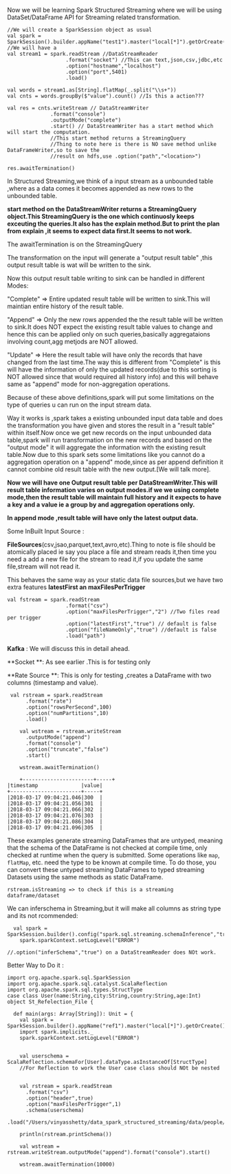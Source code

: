 Now we will be learning Spark Structured Streaming where we will be using DataSet/DataFrame API for Streaming related transformation.

```
//We will create a SparkSession object as usual
val spark = SparkSession().builder.appName("test1").master("local[*]").getOrCreate()
//We will have a 
val stream1 = spark.readStream //DataStreamReader
                   .format("socket") //This can text,json,csv,jdbc,etc
                   .option("hostname","localhost")
                   .option("port",5401)
                   .load()

val words = stream1.as[String].flatMap(_.split("\\s+"))
val cnts = words.groupBy($"value").count() //Is this a action???

val res = cnts.writeStream // DataStreamWriter
              .format("console")
              .outputMode("complete")
              .start() // DataStreamWriter has a start method which will start the computation.
              //This start method returns a StreamingQuery
              //Thing to note here is there is NO save method unlike DataFrameWriter,so to save the 
              //result on hdfs,use .option("path","<location>")

res.awaitTermination()
```

In Structured Streaming,we think of a input stream as a unbounded table ,where as a data comes it becomes appended as new rows to the unbounded table.

**start method on the DataStreamWriter returns a StreamingQuery object.This StreamingQuery is the one which continuosly keeps exceuting the queries.It also has the explain method.But to print the plan from explain ,it seems to expect data first.It seems to not work.**

The awaitTermination is on the StreamingQuery

The transformation on the input will generate a "output result table" ,this output result table is wat will be written to the sink.

Now this output result table writing to sink can be handled in different Modes:

"Complete" =&gt; Entire updated result table will be written to sink.This will maintian entire history of the result table.

"Append" =&gt; Only the new rows appended the the result table will be written to sink.It does NOT expect the existing result table values to change and hence this can be applied only on such queries,basically aggregataions involving count,agg metjods are NOT allowed.

"Update" =&gt; Here the result table will have only the records that have changed from the last time.The way this is different from "Complete" is this will have the information of only the updated records\(due to this sorting is NOT allowed since that would required all history info\) and this will behave same as "append" mode for non-aggregation operations.

Because of these above definitions,spark will put some limitations on the type of queries u can run on the input stream data.

Way it works is ,spark takes a existing unbounded input data table and does the transformation you have given and stores the result in a "result table" within itself.Now once we get new records on the input unbounded data table,spark will run transformation on the new records and based on the "output mode" it will aggregate the information with the existing result table.Now due to this spark sets some limitations like you cannot do a aggregation operation on a "append" mode,since as per append definition it cannot combine old result table with the new output.\[We will talk more\].

**Now we will have one Output result table per DataStreamWriter.This will result table information varies on output modes.if we we using complete mode,then the result table will maintain full history and it expects to have a key and a value ie a group by and aggregation operations only.**

**In append mode ,result table will have only the latest output data.**

Some InBuilt Input Source :

**FileSources**\(csv,jsao,parquet,text,avro,etc\).Thing to note is file should be atomically placed ie say you place a file and stream reads it,then time you need a add a new file for the stream to read it,if you update the same file,stream will not read it.

This behaves the same way as your static data file sources,but we have two extra features **latestFirst an maxFilesPerTrigger**

```
val fstream = spark.readStream
                   .format("csv")
                   .option("maxFilesPerTrigger","2") //Two files read per trigger
                   .option("latestFirst","true") // default is false
                   .option("fileNameOnly","true") //default is false
                   .load("path")
```

**Kafka** : We will discuss this in detail ahead.

**Socket **: As see earlier .This is for testing only

**Rate Source **: This is only for testing ,creates a DataFrame with two columns \(timestamp and value\).

```
 val rstream = spark.readStream
      .format("rate")
      .option("rowsPerSecond",100)
      .option("numPartitions",10)
      .load()

    val wstream = rstream.writeStream
      .outputMode("append")
      .format("console")
      .option("truncate","false")
      .start()

    wstream.awaitTermination()

    +-----------------------+-----+
|timestamp              |value|
+-----------------------+-----+
|2018-03-17 09:04:21.046|300  |
|2018-03-17 09:04:21.056|301  |
|2018-03-17 09:04:21.066|302  |
|2018-03-17 09:04:21.076|303  |
|2018-03-17 09:04:21.086|304  |
|2018-03-17 09:04:21.096|305  |
```

These examples generate streaming DataFrames that are untyped, meaning that the schema of the DataFrame is not checked at compile time, only checked at runtime when the query is submitted. Some operations like `map`, `flatMap`, etc. need the type to be known at compile time. To do those, you can convert these untyped streaming DataFrames to typed streaming Datasets using the same methods as static DataFrame.

```
rstream.isStreaming => to check if this is a streaming dataframe/dataset
```

We can inferschema in Streaming,but it will make all columns as string type and its not rcommended:

```
  val spark = SparkSession.builder().config("spark.sql.streaming.schemaInference","true").appName("file1").master("local[*]").getOrCreate()
    spark.sparkContext.setLogLevel("ERROR")

//.option("inferSchema","true") on a DataStreamReader does NOt work.
```

Better Way to Do it :

```
import org.apache.spark.sql.SparkSession
import org.apache.spark.sql.catalyst.ScalaReflection
import org.apache.spark.sql.types.StructType
case class User(name:String,city:String,country:String,age:Int)
object St_Refelection_File {

  def main(args: Array[String]): Unit = {
    val spark = SparkSession.builder().appName("ref1").master("local[*]").getOrCreate()
    import spark.implicits._
    spark.sparkContext.setLogLevel("ERROR")


    val userschema = ScalaReflection.schemaFor[User].dataType.asInstanceOf[StructType]
    //For Reflection to work the User case class should NOt be nested   


    val rstream = spark.readStream
      .format("csv")
      .option("header",true)
      .option("maxFilesPerTrigger",1)
      .schema(userschema)
      .load("/Users/vinyasshetty/data_spark_structured_streaming/data/people/").as[User]

    println(rstream.printSchema())

    val wstream = rstream.writeStream.outputMode("append").format("console").start()

    wstream.awaitTermination(10000)
```



